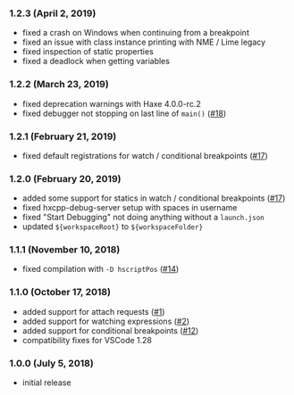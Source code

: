 ### 1.2.3 (April 2, 2019)

- fixed a crash on Windows when continuing from a breakpoint
- fixed an issue with class instance printing with NME / Lime legacy
- fixed inspection of static properties
- fixed a deadlock when getting variables

### 1.2.2 (March 23, 2019)

- fixed deprecation warnings with Haxe 4.0.0-rc.2 
- fixed debugger not stopping on last line of `main()` ([#18](https://github.com/vshaxe/hxcpp-debugger/issues/18))

### 1.2.1 (February 21, 2019)

- fixed default registrations for watch / conditional breakpoints ([#17](https://github.com/vshaxe/hxcpp-debugger/issues/17))

### 1.2.0 (February 20, 2019)

- added some support for statics in watch / conditional breakpoints ([#17](https://github.com/vshaxe/hxcpp-debugger/issues/17))
- fixed hxcpp-debug-server setup with spaces in username
- fixed "Start Debugging" not doing anything without a `launch.json`
- updated `${workspaceRoot}` to `${workspaceFolder}`

### 1.1.1 (November 10, 2018)

- fixed compilation with `-D hscriptPos` ([#14](https://github.com/vshaxe/hxcpp-debugger/issues/14))

### 1.1.0 (October 17, 2018)

- added support for attach requests ([#1](https://github.com/vshaxe/hxcpp-debugger/issues/1))
- added support for watching expressions ([#2](https://github.com/vshaxe/hxcpp-debugger/issues/2))
- added support for conditional breakpoints ([#12](https://github.com/vshaxe/hxcpp-debugger/issues/12))
- compatibility fixes for VSCode 1.28

### 1.0.0 (July 5, 2018)

- initial release